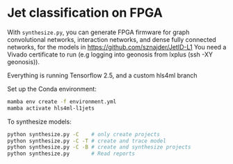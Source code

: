 # Jet classification on FPGA

With `synthesize.py`, you can generate FPGA firmware for graph convolutional networks, interaction networks, and dense fully connected networks, for the models in https://github.com/sznajder/JetID-L1
You need a Vivado certificate to run (e.g logging into geonosis from lxplus (ssh -XY geonosis)).

Everything is running Tensorflow 2.5, and a custom hls4ml branch

Set up the Conda environment:
```bash
mamba env create -f environment.yml
mamba activate hls4ml-l1jets
```

To synthesize models:
```bash
python synthesize.py -C    # only create projects
python synthesize.py -C -T # create and trace model
python synthesize.py -C -B # create and synthesize projects
python synthesize.py       # Read reports
```